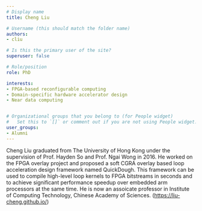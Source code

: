 ```yaml
---
# Display name
title: Cheng Liu

# Username (this should match the folder name)
authors:
- cliu

# Is this the primary user of the site?
superuser: false

# Role/position
role: PhD

interests:
- FPGA-based reconfigurable computing
- Domain-specific hardware accelerator design
- Near data computing


# Organizational groups that you belong to (for People widget)
#   Set this to `[]` or comment out if you are not using People widget.
user_groups:
- Alumni
---
```

Cheng Liu graduated from The University of Hong Kong under the supervision of Prof. Hayden So and Prof. Ngai Wong in 2016. He worked on the FPGA overlay project and proposed a soft CGRA overlay based loop acceleration design framework named QuickDough. This framework can be used to compile high-level loop kernels to FPGA bitstreams in seconds and to achieve significant performance speedup over embedded arm processors at the same time. He is now an assoicate professor in Institute of Computing Technology, Chinese Academy of Sciences. (https://liu-cheng.github.io/)